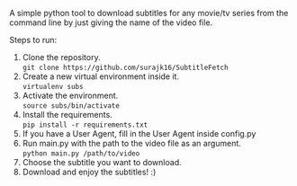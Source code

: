 A simple python tool to download subtitles for any movie/tv series from the command line by just giving the name of the video file.

Steps to run:

1. Clone the repository.  
  ```git clone https://github.com/surajk16/SubtitleFetch```
2. Create a new virtual environment inside it.  
  ```virtualenv subs```
3. Activate the environment.  
  ```source subs/bin/activate```
4. Install the requirements.  
  ```pip install -r requirements.txt```
5. If you have a User Agent, fill in the User Agent inside config.py
5. Run main.py with the path to the video file as an argument.  
  ```python main.py /path/to/video```
6. Choose the subtitle you want to download.
7. Download and enjoy the subtitles! :)
